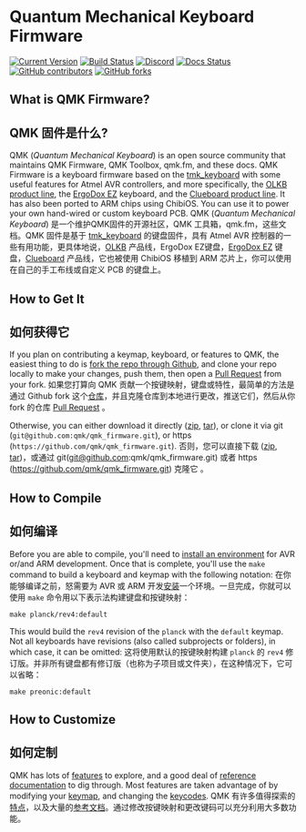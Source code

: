 # Quantum Mechanical Keyboard Firmware

[![Current Version](https://img.shields.io/github/tag/qmk/qmk_firmware.svg)](https://github.com/qmk/qmk_firmware/tags)
[![Build Status](https://travis-ci.org/qmk/qmk_firmware.svg?branch=master)](https://travis-ci.org/qmk/qmk_firmware)
[![Discord](https://img.shields.io/discord/440868230475677696.svg)](https://discord.gg/Uq7gcHh)
[![Docs Status](https://img.shields.io/badge/docs-ready-orange.svg)](https://docs.qmk.fm)
[![GitHub contributors](https://img.shields.io/github/contributors/qmk/qmk_firmware.svg)](https://github.com/qmk/qmk_firmware/pulse/monthly)
[![GitHub forks](https://img.shields.io/github/forks/qmk/qmk_firmware.svg?style=social&label=Fork)](https://github.com/qmk/qmk_firmware/)

## What is QMK Firmware?
## QMK 固件是什么?

QMK (*Quantum Mechanical Keyboard*) is an open source community that maintains QMK Firmware, QMK Toolbox, qmk.fm, and these docs. QMK Firmware is a keyboard firmware based on the [tmk\_keyboard](http://github.com/tmk/tmk_keyboard) with some useful features for Atmel AVR controllers, and more specifically, the [OLKB product line](http://olkb.com), the [ErgoDox EZ](http://www.ergodox-ez.com) keyboard, and the [Clueboard product line](http://clueboard.co/). It has also been ported to ARM chips using ChibiOS. You can use it to power your own hand-wired or custom keyboard PCB.
QMK (*Quantum Mechanical Keyboard*) 是一个维护QMK固件的开源社区，QMK 工具箱，qmk.fm，这些文档。QMK 固件是基于 [tmk_keyboard](http://github.com/tmk/tmk_keyboard) 的键盘固件，具有 Atmel AVR 控制器的一些有用功能，更具体地说，[OLKB](http://olkb.com) 产品线，ErgoDox EZ键盘，[ErgoDox EZ](http://www.ergodox-ez.com) 键盘，[Clueboard](http://clueboard.co/) 产品线，它也被使用 ChibiOS 移植到 ARM 芯片上，你可以使用在自己的手工布线或自定义 PCB 的键盘上。

## How to Get It
## 如何获得它

If you plan on contributing a keymap, keyboard, or features to QMK, the easiest thing to do is [fork the repo through Github](https://github.com/qmk/qmk_firmware#fork-destination-box), and clone your repo locally to make your changes, push them, then open a [Pull Request](https://github.com/qmk/qmk_firmware/pulls) from your fork.
如果您打算向 QMK 贡献一个按键映射，键盘或特性，最简单的方法是通过 Github fork 这个[仓库](https://github.com/qmk/qmk_firmware#fork-destination-box)，并且克隆仓库到本地进行更改，推送它们，然后从你 fork 的仓库 [Pull Request](https://github.com/qmk/qmk_firmware/pulls) 。

Otherwise, you can either download it directly ([zip](https://github.com/qmk/qmk_firmware/zipball/master), [tar](https://github.com/qmk/qmk_firmware/tarball/master)), or clone it via git (`git@github.com:qmk/qmk_firmware.git`), or https (`https://github.com/qmk/qmk_firmware.git`).
否则，您可以直接下载 ([zip](https://github.com/qmk/qmk_firmware/zipball/master), [tar](https://github.com/qmk/qmk_firmware/tarball/master))，或通过 git(git@github.com:qmk/qmk_firmware.git) 或者 https (https://github.com/qmk/qmk_firmware.git) 克隆它 。

## How to Compile
## 如何编译

Before you are able to compile, you'll need to [install an environment](getting_started_build_tools.md) for AVR or/and ARM development. Once that is complete, you'll use the `make` command to build a keyboard and keymap with the following notation:
在你能够编译之前，怒需要为 AVR 或 ARM 开发[安装](getting_started_build_tools.md)一个环境。一旦完成，你就可以使用 `make` 命令用以下表示法构建键盘和按键映射：

    make planck/rev4:default

This would build the `rev4` revision of the `planck` with the `default` keymap. Not all keyboards have revisions (also called subprojects or folders), in which case, it can be omitted:
这将使用默认的按键映射构建 `planck` 的 `rev4` 修订版。并非所有键盘都有修订版（也称为子项目或文件夹），在这种情况下，它可以省略：

    make preonic:default

## How to Customize
## 如何定制

QMK has lots of [features](features.md) to explore, and a good deal of [reference documentation](http://docs.qmk.fm) to dig through. Most features are taken advantage of by modifying your [keymap](keymap.md), and changing the [keycodes](keycodes.md).
QMK 有许多值得探索的[特点](features.md)，以及大量的[参考文档](http://docs.qmk.fm)。通过修改按键映射和更改键码可以充分利用大多数功能。